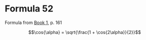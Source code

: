 # Formula 52

Formula from [Book 1](../../Buch1.md), p. 161

```math
\cos{\alpha} = \sqrt{\frac{1 + \cos{2\alpha}}{2}}
```
